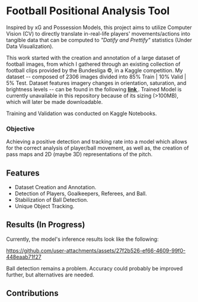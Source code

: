 # Football Positional Analysis Tool

Inspired by xG and Possession Models, this project aims to utilize Computer Vision (CV) to directly translate in-real-life players' movements/actions into tangible data that can be computed to *"Datify and Prettify"* statistics (Under Data Visualization).
<p> This work started with the creation and annotation of a large dataset of football images, from which I gathered through an existing collection of football clips provided by the Bundesliga ©, in a Kaggle competition. My dataset -- composed of 2306 images divided into 85% Train | 10% Valid | 5% Test. Dataset features imagery changes in orientation, saturation, and brightness levels -- can be found in the following <b><a href=https://app.roboflow.com/alberto-alves-n6pue/footballanalytics/5> link </a></b>. Trained Model is currently unavailable in this repository because of its sizing (>100MB), which will later be made downloadable. </p>

<p>Training and Validation was conducted on Kaggle Notebooks.</p>

### Objective
Achieving a positive detection and tracking rate into a model which allows for the correct analysis of player/ball movement, as well as, the creation of pass maps and 2D (maybe 3D) representations of the pitch.

## Features
- Dataset Creation and Annotation.
- Detection of Players, Goalkeepers, Referees, and Ball.
- Stabilization of Ball Detection.
- Unique Object Tracking.

## Results (In Progress)

Currently, the model's inference results look like the following:

https://github.com/user-attachments/assets/27f2b526-ef66-4609-99f0-448eaab71f27

Ball detection remains a problem. Accuracy could probably be improved further, but alternatives are needed.

## Contributions
